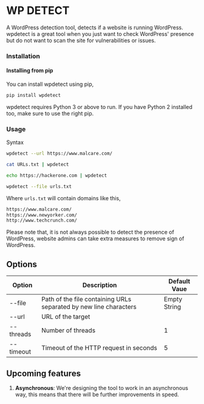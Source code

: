 # WP DETECT
A WordPress detection tool, detects if a website is running WordPress. wpdetect is a great tool when you just want to check WordPress' presence but do not want to scan the site for vulnerabilities or issues.  
### Installation

#### Installing from pip
You can install wpdetect using pip,
```sh
pip install wpdetect
```
wpdetect requires Python 3 or above to run. If you have Python 2 installed too, make sure to use the right pip.


### Usage
Syntax


```sh
wpdetect --url https://www.malcare.com/
```


```sh
cat URLs.txt | wpdetect
```

```sh
echo https://hackerone.com | wpdetect
```


```sh
wpdetect --file urls.txt
```


Where `urls.txt` will contain domains like this,
```sh
https://www.malcare.com/
https://www.newyorker.com/
http://www.techcrunch.com/
```


Please note that, it is not always possible to detect the presence of WordPress, website admins can take extra measures to remove sign of WordPress.

## Options

| Option | Description | Default Vaue |
|--------|-------------|--------------|
| --file | Path of the file containing URLs separated by new line characters    | Empty String |
|  --url | URL of the target         |              |
|--threads| Number of threads|1|
|--timeout| Timeout of the HTTP request in seconds | 5 |

## Upcoming features
1. **Asynchronous**: We're designing the tool to work in an asynchronous way, this means that there will be further improvements in speed.
